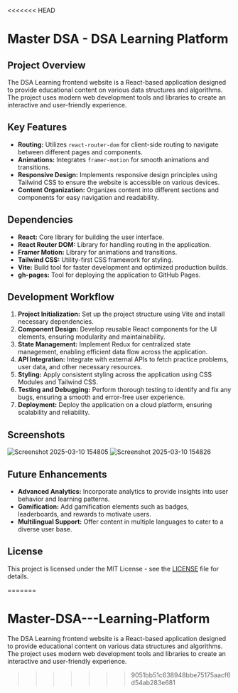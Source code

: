 <<<<<<< HEAD
# Master DSA - DSA Learning Platform

## Project Overview
The DSA Learning frontend website is a React-based application designed to provide educational content on various data structures and algorithms. The project uses modern web development tools and libraries to create an interactive and user-friendly experience.

## Key Features
- **Routing:** Utilizes `react-router-dom` for client-side routing to navigate between different pages and components.
- **Animations:** Integrates `framer-motion` for smooth animations and transitions.
- **Responsive Design:** Implements responsive design principles using Tailwind CSS to ensure the website is accessible on various devices.
- **Content Organization:** Organizes content into different sections and components for easy navigation and readability.

## Dependencies
- **React:** Core library for building the user interface.
- **React Router DOM:** Library for handling routing in the application.
- **Framer Motion:** Library for animations and transitions.
- **Tailwind CSS:** Utility-first CSS framework for styling.
- **Vite:** Build tool for faster development and optimized production builds.
- **gh-pages:** Tool for deploying the application to GitHub Pages.

## Development Workflow
1. **Project Initialization:** Set up the project structure using Vite and install necessary dependencies.
2. **Component Design:** Develop reusable React components for the UI elements, ensuring modularity and maintainability.
3. **State Management:** Implement Redux for centralized state management, enabling efficient data flow across the application.
4. **API Integration:** Integrate with external APIs to fetch practice problems, user data, and other necessary resources.
5. **Styling:** Apply consistent styling across the application using CSS Modules and Tailwind CSS.
6. **Testing and Debugging:** Perform thorough testing to identify and fix any bugs, ensuring a smooth and error-free user experience.
7. **Deployment:** Deploy the application on a cloud platform, ensuring scalability and reliability.

## Screenshots
![Screenshot 2025-03-10 154805](https://github.com/user-attachments/assets/7c9a0e1f-8905-40e9-9049-c4e48779b2b0)
![Screenshot 2025-03-10 154826](https://github.com/user-attachments/assets/a21246d9-dffc-47f8-b9a3-0362d4746c57)


## Future Enhancements
- **Advanced Analytics:** Incorporate analytics to provide insights into user behavior and learning patterns.
- **Gamification:** Add gamification elements such as badges, leaderboards, and rewards to motivate users.
- **Multilingual Support:** Offer content in multiple languages to cater to a diverse user base.

## License
This project is licensed under the MIT License - see the [LICENSE](LICENSE) file for details.


=======
# Master-DSA---Learning-Platform
The DSA Learning frontend website is a React-based application designed to provide educational content on various data structures and algorithms. The project uses modern web development tools and libraries to create an interactive and user-friendly experience.
>>>>>>> 9051bb51c638948bbe75175aacf6d54ab283e681
